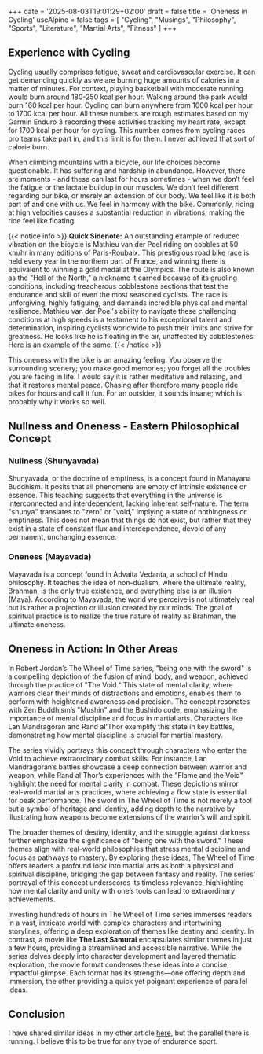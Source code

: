 +++
date = '2025-08-03T19:01:29+02:00'
draft = false
title = 'Oneness in Cycling'
useAlpine = false
tags = [
    "Cycling",
    "Musings",
    "Philosophy",
    "Sports",
    "Literature",
    "Martial Arts",
    "Fitness"
]
+++

## Experience with Cycling

Cycling usually comprises fatigue, sweat and cardiovascular exercise. It can get demanding quickly as we are burning huge amounts of calories in a matter of minutes. For context, playing basketball with moderate running would burn around 180-250 kcal per hour. Walking around the park would burn 160 kcal per hour. Cycling can burn anywhere from 1000 kcal per hour to 1700 kcal per hour. All these numbers are rough estimates based on my Garmin Enduro 3 recording these activities tracking my heart rate, except for 1700 kcal per hour for cycling. This number comes from cycling races pro teams take part in, and this limit is for them. I never achieved that sort of calorie burn.

When climbing mountains with a bicycle, our life choices become questionable. It has suffering and hardship in abundance. However, there are moments - and these can last for hours sometimes - when we don’t feel the fatigue or the lactate buildup in our muscles. We don’t feel different regarding our bike, or merely an extension of our body. We feel like it is both part of and one with us. We feel in harmony with the bike. Commonly, riding at high velocities causes a substantial reduction in vibrations, making the ride feel like floating.

{{< notice info >}}
**Quick Sidenote:** An outstanding example of reduced vibration on the bicycle is Mathieu van der Poel riding on cobbles at 50 km/hr in many editions of Paris-Roubaix. This prestigious road bike race is held every year in the northern part of France, and winning there is equivalent to winning a gold medal at the Olympics. The route is also known as the "Hell of the North," a nickname it earned because of its grueling conditions, including treacherous cobblestone sections that test the endurance and skill of even the most seasoned cyclists. The race is unforgiving, highly fatiguing, and demands incredible physical and mental resilience. Mathieu van der Poel's ability to navigate these challenging conditions at high speeds is a testament to his exceptional talent and determination, inspiring cyclists worldwide to push their limits and strive for greatness. He looks like he is floating in the air, unaffected by cobblestones. [Here is an example](https://youtu.be/Zt981h3zlwk?t=404) of the same.
{{< /notice >}}

This oneness with the bike is an amazing feeling. You observe the surrounding scenery; you make good memories; you forget all the troubles you are facing in life. I would say it is rather meditative and relaxing, and that it restores mental peace. Chasing after therefore many people ride bikes for hours and call it fun. For an outsider, it sounds insane; which is probably why it works so well.

## Nullness and Oneness - Eastern Philosophical Concept

### Nullness (Shunyavada)

Shunyavada, or the doctrine of emptiness, is a concept found in Mahayana Buddhism. It posits that all phenomena are empty of intrinsic existence or essence. This teaching suggests that everything in the universe is interconnected and interdependent, lacking inherent self-nature. The term "shunya" translates to "zero" or "void," implying a state of nothingness or emptiness. This does not mean that things do not exist, but rather that they exist in a state of constant flux and interdependence, devoid of any permanent, unchanging essence.

### Oneness (Mayavada)

Mayavada is a concept found in Advaita Vedanta, a school of Hindu philosophy. It teaches the idea of non-dualism, where the ultimate reality, Brahman, is the only true existence, and everything else is an illusion (Maya). According to Mayavada, the world we perceive is not ultimately real but is rather a projection or illusion created by our minds. The goal of spiritual practice is to realize the true nature of reality as Brahman, the ultimate oneness.

## Oneness in Action: In Other Areas

In Robert Jordan’s The Wheel of Time series, "being one with the sword" is a compelling depiction of the fusion of mind, body, and weapon, achieved through the practice of "The Void." This state of mental clarity, where warriors clear their minds of distractions and emotions, enables them to perform with heightened awareness and precision. The concept resonates with Zen Buddhism’s "Mushin" and the Bushido code, emphasizing the importance of mental discipline and focus in martial arts. Characters like Lan Mandragoran and Rand al'Thor exemplify this state in key battles, demonstrating how mental discipline is crucial for martial mastery.

The series vividly portrays this concept through characters who enter the Void to achieve extraordinary combat skills. For instance, Lan Mandragoran’s battles showcase a deep connection between warrior and weapon, while Rand al'Thor’s experiences with the "Flame and the Void" highlight the need for mental clarity in combat. These depictions mirror real-world martial arts practices, where achieving a flow state is essential for peak performance. The sword in The Wheel of Time is not merely a tool but a symbol of heritage and identity, adding depth to the narrative by illustrating how weapons become extensions of the warrior’s will and spirit.

The broader themes of destiny, identity, and the struggle against darkness further emphasize the significance of "being one with the sword." These themes align with real-world philosophies that stress mental discipline and focus as pathways to mastery. By exploring these ideas, The Wheel of Time offers readers a profound look into martial arts as both a physical and spiritual discipline, bridging the gap between fantasy and reality. The series’ portrayal of this concept underscores its timeless relevance, highlighting how mental clarity and unity with one’s tools can lead to extraordinary achievements.

Investing hundreds of hours in The Wheel of Time series immerses readers in a vast, intricate world with complex characters and intertwining storylines, offering a deep exploration of themes like destiny and identity. In contrast, a movie like **The Last Samurai** encapsulates similar themes in just a few hours, providing a streamlined and accessible narrative. While the series delves deeply into character development and layered thematic exploration, the movie format condenses these ideas into a concise, impactful glimpse. Each format has its strengths—one offering depth and immersion, the other providing a quick yet poignant experience of parallel ideas.

## Conclusion

I have shared similar ideas in my other article [here](https://ashwinbalaji.xyz/posts/murakamis-running-book/), but the parallel there is running. I believe this to be true for any type of endurance sport.
